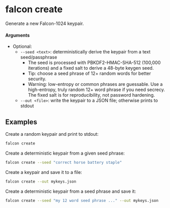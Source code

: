 # falcon create

Generate a new Falcon-1024 keypair.

#### Arguments
  - Optional:
    - `--seed <text>`: deterministically derive the keypair from a text seed/passphrase
      - The seed is processed with PBKDF2-HMAC-SHA-512 (100,000 iterations) and a fixed salt to derive a 48-byte keygen seed.
      - Tip: choose a seed phrase of 12+ random words for better security.
      - Warning: low-entropy or common phrases are guessable. Use a high-entropy, truly random 12+ word phrase if you need secrecy. The fixed salt is for reproducibility, not password hardening.
    - `--out <file>`: write the keypair to a JSON file; otherwise prints to stdout

## Examples

Create a random keypair and print to stdout:

```bash
falcon create
```

Create a deterministic keypair from a given seed phrase:

```bash
falcon create --seed "correct horse battery staple"
```

Create a keypair and save it to a file:

```bash
falcon create --out mykeys.json
```

Create a deterministic keypair from a seed phrase and save it:

```bash
falcon create --seed "my 12 word seed phrase ..." --out mykeys.json
```
